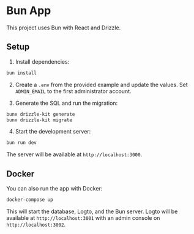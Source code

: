 # Bun App

This project uses Bun with React and Drizzle.

## Setup

1. Install dependencies:

```bash
bun install
```

2. Create a `.env` from the provided example and update the values. Set
   `ADMIN_EMAIL` to the first administrator account.

3. Generate the SQL and run the migration:

```bash
bunx drizzle-kit generate
bunx drizzle-kit migrate
```

4. Start the development server:

```bash
bun run dev
```

The server will be available at `http://localhost:3000`.

## Docker

You can also run the app with Docker:

```bash
docker-compose up
```

This will start the database, Logto, and the Bun server.
Logto will be available at `http://localhost:3001` with an admin console on `http://localhost:3002`.
